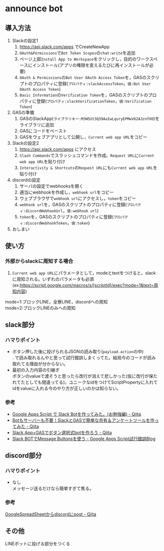 # announce bot

## 導入方法
1. Slackの設定1
    1. https://api.slack.com/apps でCreateNewApp
    1. `OAuth&Permissions`で`Bot Token Scopes`の`chat:write`を追加
    1. ページ上部`Install App to Workspace`をクリックし，目的のワークスペースにインストール(アプリの権限を変えるたびに再インストールが必要)
    1. `OAuth & Permissions`の`Bot User OAuth Access Token`を，GASのスクリプトのプロパティに登録(`プロパティ:slackAccessToken`，`値:Bot User OAuth Access Token`)
    1. `Basic Information`の`Verification Token`を，GASのスクリプトのプロパティに登録(`プロパティ:slackVerificationToken`，`値:Verification Token`)
1. GASの準備
    1. GASのSlackApp(`ライブラリキー:M3W5Ut3Q39AaIwLquryEPMwV62A3znfOO`)をライブラリに追加
    1. GASにコードをペースト
    1. GASをウェブアプリとして公開し，`Current web app URL`をコピー
1. Slackの設定2
    1. https://api.slack.com/apps にアクセス
    1. `Slash Commands`でスラッシュコマンドを作成。`Request URL`に`Current web app URL`を貼り付け
    1. `Interactivity & Shortcuts`の`Request URL`にも`Current web app URL`を貼り付け
1. discordの設定
    1. サーバの設定でwebhooksを開く
    1. 適当にwebhookを作成し，`webhook url`をコピー
    1. ウェブブラウザで`webhook url`にアクセスし，`token`をコピー
    1. `webhook url`を，GASのスクリプトのプロパティに登録(`プロパティ:discordWebhookUrl`，`値:webhook url`)
    1. `token`を，GASのスクリプトのプロパティに登録(`プロパティ:discordWebhookToken`，`値:token`)
1. おしまい

## 使い方
### 外部からslackに周知する場合
1. `Current web app URL`にパラメータとして，modeとtextをつけると，slackに周知される。いずれのパラメータも必須  
(ex:https://script.google.com/macros/s/[scriptId]/exec?mode=1&text=周知内容)

mode=1:ブロックLINE，全寮LINE，discordへの周知  
mode=2:ブロックLINEのみへの周知

## slack部分
### ハマりポイント
- ボタン押した後に投げられるJSONの読み取り(`payload.action`の中)  
. で読み取れるんやと思って試行錯誤しまくってた。結局今のコードが読み取れてる理由が分からない。
- 最初の入力内容の引継ぎ  
ボタンのvalueで渡そうと思ったら改行が消えて悲しかった(仮に改行が保たれてたとしても間違ってる)。ユニークなidをつけてScriptPropertyに入れてidをvalueに入れる今のやり方が正しいのかは知らない。
### 参考
- [Google Apps Script で Slack Botを作ってみた。(お勉強編) - Qiita](https://qiita.com/Quikky/items/9de56c049304885a4f4f)
- [Botもサーバーも不要！SlackとGASで簡単な共有＆アンケートツールを作ってみた - Qiita](https://qiita.com/vankobe/items/d759dbe3bddeeb318257)
- [Slack App+GASでボタン選択式botを作ろう - Qiita](https://qiita.com/tomoharr24/items/0b4c0f2d9097ab7fc7da)
- [Slack BOTでMessage Buttonsを使う - Google Apps Script試行錯誤Blog](https://www.pre-practice.net/2017/11/slack-botmessage-buttons.html)

## discord部分
### ハマりポイント
- なし  
メッセージ送るだけなら簡単すぎて焦る。
### 参考
[GoogleSpreadSheetからdiscordにpost - Qiita](https://qiita.com/fishkiller/items/369035f70c4ff4c4677b)

## その他
LINEボットに投げる部分をつくる